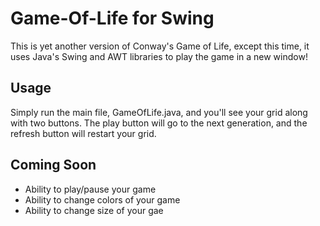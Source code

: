 # Game-Of-Life for Swing
This is yet another version of Conway's Game of Life, except this time, it uses Java's Swing and AWT libraries to play the game in a new window!

## Usage
Simply run the main file, GameOfLife.java, and you'll see your grid along with two buttons. The play button will go to the next generation, and the refresh button will restart your grid.

## Coming Soon
- Ability to play/pause your game
- Ability to change colors of your game
- Ability to change size of your gae
